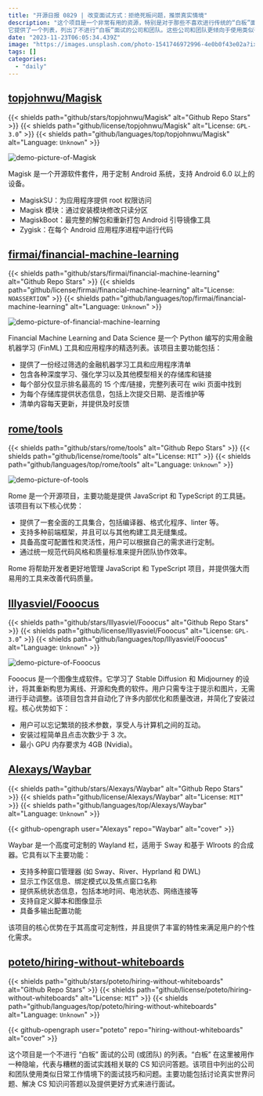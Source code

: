 ```yaml
---
title: "开源日报 0829 | 改变面试方式：拒绝死板问题，推崇真实情境"
description: "这个项目是一个非常有用的资源，特别是对于那些不喜欢进行传统的“白板”面试的人来说。
它提供了一个列表，列出了不进行“白板”面试的公司和团队。这些公司和团队更倾向于使用类似于日常工作情境的面试技巧和问题。这对于候选人来说是非常有益的，因为他们可以更好地展示他们的实际工作能力和解决问题的能力。这个项目还提供了讨论真实世界问题和解决CS知识问答题的机会，这对于提高候选人的技能和知识非常有帮助。总的来说，这个项目为那些希望有更好面试体验的人提供了一个宝贵的资源。"
date: "2023-11-23T06:05:34.439Z"
image: "https://images.unsplash.com/photo-1541746972996-4e0b0f43e02a?ixlib=rb-4.0.3&q=85&fm=jpg&crop=entropy&cs=srgb"
tags: []
categories:
  - "daily"
---
```


## [topjohnwu/Magisk](https://github.com/topjohnwu/Magisk)

{{< shields path="github/stars/topjohnwu/Magisk" alt="Github Repo Stars" >}} {{< shields path="github/license/topjohnwu/Magisk" alt="License: `GPL-3.0`" >}} {{< shields path="github/languages/top/topjohnwu/Magisk" alt="Language: `Unknown`" >}}

![demo-picture-of-Magisk](https://picgo-daily.oss-cn-guangzhou.aliyuncs.com/picgo-daily/2023/1529d4c6bda0fed934ee1bdd99b21aea.png)

Magisk 是一个开源软件套件，用于定制 Android 系统，支持 Android 6.0 以上的设备。

- MagiskSU：为应用程序提供 root 权限访问
- Magisk 模块：通过安装模块修改只读分区
- MagiskBoot：最完整的解包和重新打包 Android 引导镜像工具
- Zygisk：在每个 Android 应用程序进程中运行代码
  
## [firmai/financial-machine-learning](https://github.com/firmai/financial-machine-learning)

{{< shields path="github/stars/firmai/financial-machine-learning" alt="Github Repo Stars" >}} {{< shields path="github/license/firmai/financial-machine-learning" alt="License: `NOASSERTION`" >}} {{< shields path="github/languages/top/firmai/financial-machine-learning" alt="Language: `Unknown`" >}}

![demo-picture-of-financial-machine-learning](https://picgo-daily.oss-cn-guangzhou.aliyuncs.com/picgo-daily/2023/034ffc90973cb7c5ff00e5840c356333.png)

Financial Machine Learning and Data Science 是一个 Python 编写的实用金融机器学习 (FinML) 工具和应用程序的精选列表。该项目主要功能包括：

- 提供了一份经过筛选的金融机器学习工具和应用程序清单
- 包含各种深度学习、强化学习以及其他模型相关的存储库和链接
- 每个部分仅显示排名最高的 15 个库/链接，完整列表可在 wiki 页面中找到
- 为每个存储库提供状态信息，包括上次提交日期、是否维护等
- 清单内容每天更新，并提供及时反馈
  
## [rome/tools](https://github.com/rome/tools)

{{< shields path="github/stars/rome/tools" alt="Github Repo Stars" >}} {{< shields path="github/license/rome/tools" alt="License: `MIT`" >}} {{< shields path="github/languages/top/rome/tools" alt="Language: `Unknown`" >}}

![demo-picture-of-tools](https://picgo-daily.oss-cn-guangzhou.aliyuncs.com/picgo-daily/2023/563c720be435a3aa3a2a371f85e66307.webp)

Rome 是一个开源项目，主要功能是提供 JavaScript 和 TypeScript 的工具链。该项目有以下核心优势：

- 提供了一套全面的工具集合，包括编译器、格式化程序、linter 等。
- 支持多种前端框架，并且可以与其他构建工具无缝集成。
- 具备高度可配置性和灵活性，用户可以根据自己的需求进行定制。
- 通过统一规范代码风格和质量标准来提升团队协作效率。

Rome 将帮助开发者更好地管理 JavaScript 和 TypeScript 项目，并提供强大而易用的工具来改善代码质量。
  
## [lllyasviel/Fooocus](https://github.com/lllyasviel/Fooocus)

{{< shields path="github/stars/lllyasviel/Fooocus" alt="Github Repo Stars" >}} {{< shields path="github/license/lllyasviel/Fooocus" alt="License: `GPL-3.0`" >}} {{< shields path="github/languages/top/lllyasviel/Fooocus" alt="Language: `Unknown`" >}}

![demo-picture-of-Fooocus](https://picgo-daily.oss-cn-guangzhou.aliyuncs.com/picgo-daily/2023/327fb435f875e3928a4ea12c4a6c0fc4.webp)

Fooocus 是一个图像生成软件。它学习了 Stable Diffusion 和 Midjourney 的设计，将其重新构思为离线、开源和免费的软件。用户只需专注于提示和图片，无需进行手动调整。该项目包含并自动化了许多内部优化和质量改进，并简化了安装过程。核心优势如下：

- 用户可以忘记繁琐的技术参数，享受人与计算机之间的互动。
- 安装过程简单且点击次数少于 3 次。
- 最小 GPU 内存要求为 4GB (Nvidia)。
  
## [Alexays/Waybar](https://github.com/Alexays/Waybar)

{{< shields path="github/stars/Alexays/Waybar" alt="Github Repo Stars" >}} {{< shields path="github/license/Alexays/Waybar" alt="License: `MIT`" >}} {{< shields path="github/languages/top/Alexays/Waybar" alt="Language: `Unknown`" >}}

{{< github-opengraph user="Alexays" repo="Waybar" alt="cover" >}}

Waybar 是一个高度可定制的 Wayland 栏，适用于 Sway 和基于 Wlroots 的合成器。它具有以下主要功能：

- 支持多种窗口管理器 (如 Sway、River、Hyprland 和 DWL)
- 显示工作区信息、绑定模式以及焦点窗口名称
- 提供系统状态信息，包括本地时间、电池状态、网络连接等
- 支持自定义脚本和图像显示
- 具备多输出配置功能

该项目的核心优势在于其高度可定制性，并且提供了丰富的特性来满足用户的个性化需求。
  
## [poteto/hiring-without-whiteboards](https://github.com/poteto/hiring-without-whiteboards)

{{< shields path="github/stars/poteto/hiring-without-whiteboards" alt="Github Repo Stars" >}} {{< shields path="github/license/poteto/hiring-without-whiteboards" alt="License: `MIT`" >}} {{< shields path="github/languages/top/poteto/hiring-without-whiteboards" alt="Language: `Unknown`" >}}

{{< github-opengraph user="poteto" repo="hiring-without-whiteboards" alt="cover" >}}

这个项目是一个不进行 “白板” 面试的公司 (或团队) 的列表。“白板” 在这里被用作一种隐喻，代表与糟糕的面试实践相关联的 CS 知识问答题。该项目中列出的公司和团队使用类似日常工作情境下的面试技巧和问题。主要功能包括讨论真实世界问题、解决 CS 知识问答题以及提供更好方式来进行面试。
  